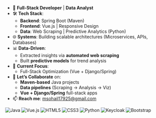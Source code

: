 - 🔭 **Full-Stack Developer** | **Data Analyst**   
- 🛠️ **Tech Stack**:  
  - **Backend**: Spring Boot (Maven)  
  - **Frontend**: Vue.js | Responsive Design  
  - **Data**: Web Scraping | Predictive Analytics (Python)  
- 🌐 **Systems**: Building scalable architectures (Microservices, APIs, Databases)  
- 📊 **Data-Driven**:  
  - Extracted insights via **automated web scraping**  
  - Built **predictive models** for trend analysis  
- 🚀 **Current Focus**:  
  - Full-Stack Optimization (Vue + Django/Spring)  
- 🤝 **Let’s Collaborate** on:  
  - **Maven-based** Java projects  
  - **Data pipelines** (Scraping → Analysis → Viz)  
  - **Vue + Django/Spring** full-stack apps  
- 📫 **Reach me**: msohail17925@gmail.com
 
 ![Java](https://img.shields.io/badge/java-%23ED8B00.svg?style=for-the-badge&logo=openjdk&logoColor=white)
![Vue.js](https://img.shields.io/badge/vue.js-4FC08D?style=for-the-badge&logo=vuedotjs&logoColor=white)
![HTML5](https://img.shields.io/badge/html5-%23E34F26.svg?style=for-the-badge&logo=html5&logoColor=white)
![CSS3](https://img.shields.io/badge/css3-%231572B6.svg?style=for-the-badge&logo=css3&logoColor=white)
![Python](https://img.shields.io/badge/python-3670A0?style=for-the-badge&logo=python&logoColor=ffdd54)
![Keycloak](https://img.shields.io/badge/keycloak-%23ED9022.svg?style=for-the-badge&logo=keycloak&logoColor=white)
![Bootstrap](https://img.shields.io/badge/bootstrap-%23563D7C.svg?style=for-the-badge&logo=bootstrap&logoColor=white)
